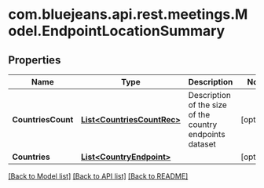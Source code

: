 # com.bluejeans.api.rest.meetings.Model.EndpointLocationSummary
## Properties

Name | Type | Description | Notes
------------ | ------------- | ------------- | -------------
**CountriesCount** | [**List&lt;CountriesCountRec&gt;**](CountriesCountRec.md) | Description of the size of the country endpoints dataset | [optional] 
**Countries** | [**List&lt;CountryEndpoint&gt;**](CountryEndpoint.md) |  | [optional] 

[[Back to Model list]](../README.md#documentation-for-models) [[Back to API list]](../README.md#documentation-for-api-endpoints) [[Back to README]](../README.md)

